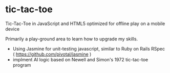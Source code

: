 tic-tac-toe
===========

Tic-Tac-Toe in JavaScript and HTML5 optimized for offline play on a mobile device

Primarily a play-ground area to learn how to upgrade my skills.

- Using Jasmine for unit-testing javascript, similar to Ruby on Rails RSpec ( https://github.com/pivotal/jasmine )
- implment AI logic based on Newell and Simon's 1972 tic-tac-toe program